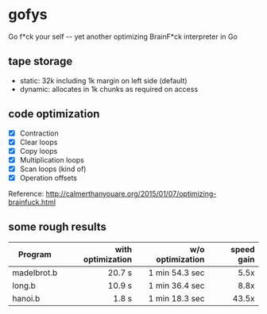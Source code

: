 # gofys
Go f\*ck your self -- yet another optimizing BrainF\*ck interpreter in Go

## tape storage
- static: 32k including 1k margin on left side (default)
- dynamic: allocates in 1k chunks as required on access

## code optimization
- [x] Contraction
- [x] Clear loops
- [x] Copy loops
- [x] Multiplication loops
- [x] Scan loops (kind of)
- [x] Operation offsets

Reference: http://calmerthanyouare.org/2015/01/07/optimizing-brainfuck.html

## some rough results

| Program     | with optimization | w/o optimization | speed gain |
| ----------- | -----------------:| ----------------:| ----------:|
| madelbrot.b | 20.7 s            | 1 min 54.3 sec   | 5.5x       |
| long.b      | 10.9 s            | 1 min 36.4 sec   | 8.8x       |
| hanoi.b     |  1.8 s            | 1 min 18.3 sec   | 43.5x      |
